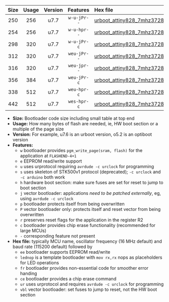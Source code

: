 |Size|Usage|Version|Features|Hex file|
|:-:|:-:|:-:|:-:|:--|
|250|256|u7.7|`w-u-jPr--`|[urboot_attiny828_7mhz3728_57600bps_lednop_ur_vbl.hex](https://raw.githubusercontent.com/stefanrueger/urboot.hex/main/mcus/attiny828/fcpu_7mhz3728/57600_bps/urboot_attiny828_7mhz3728_57600bps_lednop_ur_vbl.hex)|
|254|256|u7.7|`w-u-hpr--`|[urboot_attiny828_7mhz3728_57600bps_lednop_fr_ur.hex](https://raw.githubusercontent.com/stefanrueger/urboot.hex/main/mcus/attiny828/fcpu_7mhz3728/57600_bps/urboot_attiny828_7mhz3728_57600bps_lednop_fr_ur.hex)|
|298|320|u7.7|`w-u-jPr-c`|[urboot_attiny828_7mhz3728_57600bps_lednop_fr_ce_ur_vbl.hex](https://raw.githubusercontent.com/stefanrueger/urboot.hex/main/mcus/attiny828/fcpu_7mhz3728/57600_bps/urboot_attiny828_7mhz3728_57600bps_lednop_fr_ce_ur_vbl.hex)|
|312|320|u7.7|`weu-jPr--`|[urboot_attiny828_7mhz3728_57600bps_ee_lednop_ur_vbl.hex](https://raw.githubusercontent.com/stefanrueger/urboot.hex/main/mcus/attiny828/fcpu_7mhz3728/57600_bps/urboot_attiny828_7mhz3728_57600bps_ee_lednop_ur_vbl.hex)|
|316|320|u7.7|`weu-jpr--`|[urboot_attiny828_7mhz3728_57600bps_ee_lednop_fr_ur_vbl.hex](https://raw.githubusercontent.com/stefanrueger/urboot.hex/main/mcus/attiny828/fcpu_7mhz3728/57600_bps/urboot_attiny828_7mhz3728_57600bps_ee_lednop_fr_ur_vbl.hex)|
|356|384|u7.7|`weu-jPr-c`|[urboot_attiny828_7mhz3728_57600bps_ee_lednop_fr_ce_ur_vbl.hex](https://raw.githubusercontent.com/stefanrueger/urboot.hex/main/mcus/attiny828/fcpu_7mhz3728/57600_bps/urboot_attiny828_7mhz3728_57600bps_ee_lednop_fr_ce_ur_vbl.hex)|
|338|512|u7.7|`weu-hpr-c`|[urboot_attiny828_7mhz3728_57600bps_ee_lednop_fr_ce_ur.hex](https://raw.githubusercontent.com/stefanrueger/urboot.hex/main/mcus/attiny828/fcpu_7mhz3728/57600_bps/urboot_attiny828_7mhz3728_57600bps_ee_lednop_fr_ce_ur.hex)|
|442|512|u7.7|`wes-hpr-c`|[urboot_attiny828_7mhz3728_57600bps_ee_lednop_fr_ce.hex](https://raw.githubusercontent.com/stefanrueger/urboot.hex/main/mcus/attiny828/fcpu_7mhz3728/57600_bps/urboot_attiny828_7mhz3728_57600bps_ee_lednop_fr_ce.hex)|

- **Size:** Bootloader code size including small table at top end
- **Usage:** How many bytes of flash are needed, ie, HW boot section or a multiple of the page size
- **Version:** For example, u7.6 is an urboot version, o5.2 is an optiboot version
- **Features:**
  + `w` bootloader provides `pgm_write_page(sram, flash)` for the application at `FLASHEND-4+1`
  + `e` EEPROM read/write support
  + `u` uses urprotocol requiring `avrdude -c urclock` for programming
  + `s` uses skeleton of STK500v1 protocol (deprecated); `-c urclock` and `-c arduino` both work
  + `h` hardware boot section: make sure fuses are set for reset to jump to boot section
  + `j` vector bootloader: applications *need to be patched externally*, eg, using `avrdude -c urclock`
  + `p` bootloader protects itself from being overwritten
  + `P` vector bootloader only: protects itself and reset vector from being overwritten
  + `r` preserves reset flags for the application in the register R2
  + `c` bootloader provides chip erase functionality (recommended for large MCUs)
  + `-` corresponding feature not present
- **Hex file:** typically MCU name, oscillator frequency (16 MHz default) and baud rate (115200 default) followed by
  + `ee` bootloader supports EEPROM read/write
  + `lednop` is a template bootloader with `mov rx,rx` nops as placeholders for LED operations
  + `fr` bootloader provides non-essential code for smoother error handing
  + `ce` bootloader provides a chip erase command
  + `ur` uses urprotocol and requires `avrdude -c urclock` for programming
  + `vbl` vector bootloader: set fuses to jump to reset, not the HW boot section
